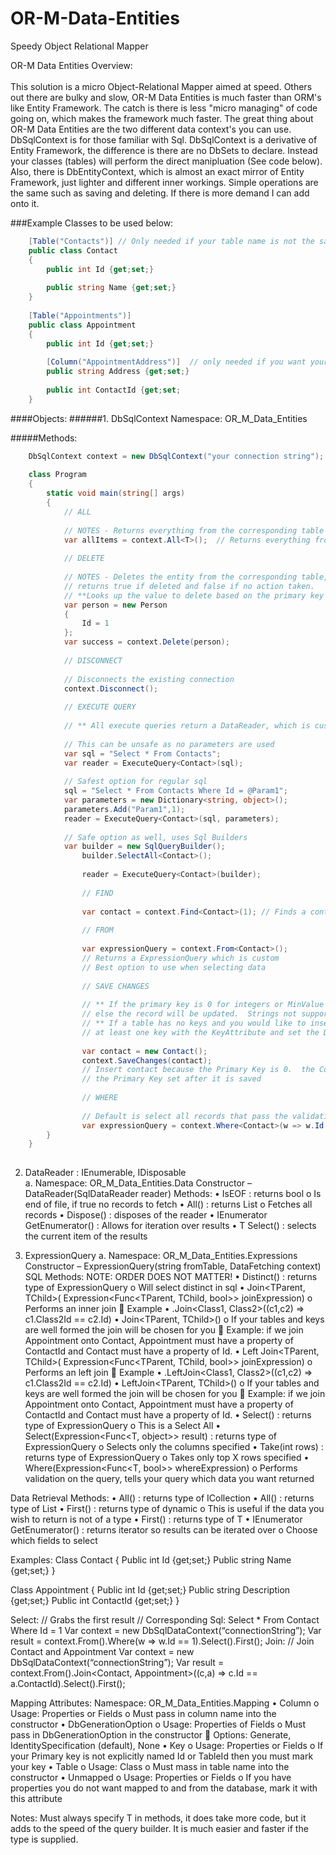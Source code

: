 # OR-M-Data-Entities
Speedy Object Relational Mapper

OR-M Data Entities
Overview:  <br><br>
This solution is a micro Object-Relational Mapper aimed at speed.  Others out there are bulky and slow, OR-M Data Entities is much faster than ORM's like Entity Framework.  The catch is there is less "micro managing" of code going on, which makes the framework much faster.  The great thing about OR-M Data Entities are the two different data context's you can use.  DbSqlContext is for those familiar with Sql.  DbSqlContext is a derivative of Entity Framework, the difference is there are no DbSets to declare.  Instead your classes (tables) will perform the direct manipluation (See code below).  Also, there is DbEntityContext, which is almost an exact mirror of Entity Framework, just lighter and different inner workings.  Simple operations are the same such as saving and deleting.  If there is more demand I can add onto it.

###Example Classes to be used below:
```C#
	[Table("Contacts")] // Only needed if your table name is not the same as the class name
	public class Contact
	{
		public int Id {get;set;}
		
		public string Name {get;set;}
	}
	
	[Table("Appointments")]
	public class Appointment 
	{
		public int Id {get;set;}
		
		[Column("AppointmentAddress")]  // only needed if you want your property name to be different than the corresponding column name in the table
		public string Address {get;set;}
		
		public int ContactId {get;set;
	}
```

####Objects:
######1.	DbSqlContext
Namespace: OR_M_Data_Entities<br>

#####Methods:
```C#
	DbSqlContext context = new DbSqlContext("your connection string"); 
	
	class Program
	{
		static void main(string[] args)
		{
			// ALL
			
			// NOTES - Returns everything from the corresponding table
			var allItems = context.All<T>();  // Returns everything from Persons table
			
			// DELETE
			
			// NOTES - Deletes the entity from the corresponding table, 
			// returns true if deleted and false if no action taken.
			// **Looks up the value to delete based on the primary key
			var person = new Person
			{
				Id = 1
			};
			var success = context.Delete(person);
			
			// DISCONNECT
			
			// Disconnects the existing connection
			context.Disconnect();
			
			// EXECUTE QUERY
			
			// ** All execute queries return a DataReader, which is custom
			
			// This can be unsafe as no parameters are used
			var sql = "Select * From Contacts";
			var reader = ExecuteQuery<Contact>(sql);  
			
			// Safest option for regular sql
			sql = "Select * From Contacts Where Id = @Param1";
			var parameters = new Dictionary<string, object>();
			parameters.Add("Param1",1);
			reader = ExecuteQuery<Contact>(sql, parameters);
			
			// Safe option as well, uses Sql Builders
			var builder = new SqlQueryBuilder();
        		builder.SelectAll<Contact>();
        		
        		reader = ExecuteQuery<Contact>(builder);
        		
        		// FIND
        		
        		var contact = context.Find<Contact>(1); // Finds a contact where ids Primary Key is 1
        		
        		// FROM
        		
        		var expressionQuery = context.From<Contact>(); 
        		// Returns a ExpressionQuery which is custom
        		// Best option to use when selecting data
        		
        		// SAVE CHANGES
        		
        		// ** If the primary key is 0 for integers or MinValue for Guid a record will be inserted, 
        		// else the record will be updated.  Strings not supported for primary keys.
        		// ** If a table has no keys and you would like to insert a record, you must specifiy 
        		// at least one key with the KeyAttribute and set the DbGenerationAttribute to None. 
        		
        		var contact = new Contact();
        		context.SaveChanges(contact);
        		// Insert contact because the Primary Key is 0.  the Contact object will automatically have 
        		// the Primary Key set after it is saved
        		
        		// WHERE
        		
        		// Default is select all records that pass the validation.  Returns ExpressionQuery
        		var expressionQuery = context.Where<Contact>(w => w.Id == 1);
		}
	}
    
```



2.	DataReader<T> : IEnumerable, IDisposable	
a.	Namespace: OR_M_Data_Entities.Data
Constructor – DataReader(SqlDataReader reader)
Methods:
•	IsEOF : returns bool
o	Is end of file, if true no records to fetch
•	All<T>() : returns List<T>
o	Fetches all records
•	Dispose() : disposes of the reader
•	IEnumerator<T> GetEnumerator() : Allows for iteration over results
•	T Select() : selects the current item of the results

3.	ExpressionQuery
a.	Namespace: OR_M_Data_Entities.Expressions
Constructor – ExpressionQuery(string fromTable, DataFetching context)
SQL Methods:
	NOTE: ORDER DOES NOT MATTER!
•	Distinct() : returns type of ExpressionQuery
o	Will select distinct in sql
•	Join<TParent, TChild>( Expression<Func<TParent, TChild, bool>> joinExpression)
o	Performs an inner join
	Example
•	.Join<Class1, Class2>((c1,c2) => c1.Class2Id == c2.Id)
•	Join<TParent, TChild>()
o	If your tables and keys are well formed the join will be chosen for you
	Example:  if we join Appointment onto Contact, Appointment must have a property of ContactId and Contact must have a property of Id. 
•	Left Join<TParent, TChild>( Expression<Func<TParent, TChild, bool>> joinExpression)
o	Performs an left join
	Example
•	.LeftJoin<Class1, Class2>((c1,c2) => c1.Class2Id == c2.Id)
•	LeftJoin<TParent, TChild>()
o	If your tables and keys are well formed the join will be chosen for you
	Example:  if we join Appointment onto Contact, Appointment must have a property of ContactId and Contact must have a property of Id. 
•	Select<T>() : returns type of ExpressionQuery
o	This is a Select All
•	Select<T>(Expression<Func<T, object>> result) : returns type of ExpressionQuery
o	Selects only the columns specified
•	Take(int rows) : returns type of ExpressionQuery
o	Takes only top X rows specified
•	Where<T>(Expression<Func<T, bool>> whereExpression)
o	Performs validation on the query, tells your query which data you want returned


Data Retrieval Methods:
•	All() : returns type of ICollection
•	All<T>() : returns type of List<T>
•	First() : returns type of dynamic
o	This is useful if the data you wish to return is not of a type
•	First<T>() : returns type of T
•	IEnumerator GetEnumerator<T>() : returns iterator so results can be iterated over
o	Choose which fields to select

Examples:
Class Contact
{
	Public int Id {get;set;}
	Public string Name {get;set;}
}

Class Appointment
{
	Public int Id {get;set;}
	Public string Description {get;set;}
	Public int ContactId {get;set;}
}

Select: 
// Grabs the first result
// Corresponding Sql:  Select * From Contact Where Id = 1
Var context = new DbSqlDataContext(“connectionString”);
Var result = context.From<Contact>().Where<Contact>(w => w.Id == 1).Select<Contact>().First<Contact>();
Join:
// Join Contact and Appointment
Var context = new DbSqlDataContext(“connectionString”);
Var result = context.From<Contact>().Join<Contact, Appointment>((c,a) => c.Id == a.ContactId).Select<Contact>().First<Contact>();

Mapping Attributes:
	Namespace: OR_M_Data_Entities.Mapping
•	Column
o	Usage:  Properties or Fields
o	Must pass in column name into the constructor
•	DbGenerationOption
o	Usage: Properties of Fields
o	Must pass in DbGenerationOption in the constructor
	Options: Generate, IdentitySpecification (default), None
•	Key
o	Usage: Properties or Fields
o	If your Primary key is not explicitly named Id or TableId then you must mark your key
•	Table
o	Usage: Class
o	Must mass in table name into the constructor
•	Unmapped
o	Usage: Properties or Fields
o	If you have properties you do not want mapped to and from the database, mark it with this attribute

Notes:  Must always specify T in methods, it does take more code, but it adds to the speed of the query builder.  It is much easier and faster if the type is supplied.

